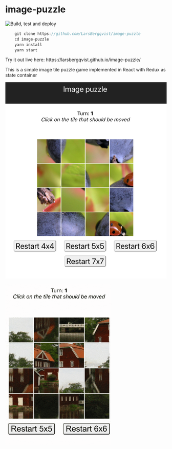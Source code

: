 # image-puzzle
![Build, test and deploy](https://github.com/larsbergqvist/image-puzzle/actions/workflows/ci.yml/badge.svg)

<p>

```javascript
    git clone https://github.com/LarsBergqvist/image-puzzle
    cd image-puzzle
    yarn install
    yarn start
```
<p>Try it out live here: https://larsbergqvist.github.io/image-puzzle/  
<p>This is a simple image tile puzzle game implemented in React with Redux as state container  
    
![Alt text](https://github.com/LarsBergqvist/image-puzzle/blob/main/screenshot.png?raw=true 'Image puzzle')

![Alt text](https://github.com/LarsBergqvist/image-puzzle/blob/main/image-puzzle.gif?raw=true 'Image puzzle animation')
